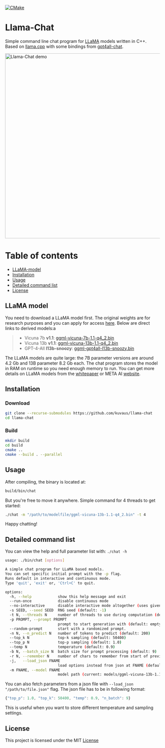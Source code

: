 [![CMake](https://github.com/kuvaus/llama-chat/actions/workflows/cmake.yml/badge.svg)](https://github.com/kuvaus/llama-chat/actions/workflows/cmake.yml)
# Llama-Chat
Simple command line chat program for [LLaMA](https://en.wikipedia.org/wiki/LLaMA) models written in C++. Based on [llama.cpp](https://github.com/ggerganov/llama.cpp) with some bindings from [gpt4all-chat](https://github.com/nomic-ai/gpt4all-chat).

<img alt="Llama-Chat demo" src="https://user-images.githubusercontent.com/22169537/234532183-eb70ebca-7136-43d6-ac07-4ea9b4fab28f.gif" width="600" />

# Table of contents
<!-- TOC -->
* [LLaMA-model](#llama-model)
* [Installation](#installation)
* [Usage](#usage)
* [Detailed command list](#detailed-command-list)
* [License](#license)
<!-- TOC -->

## LLaMA model
You need to download a LLaMA model first. The original weights are for research purposes and you can apply for access [here](https://ai.facebook.com/blog/large-language-model-llama-meta-ai/). Below are direct links to derived models:a

>- Vicuna 7b **v1.1**: [ggml-vicuna-7b-1.1-q4_2.bin](https://gpt4all.io/models/ggml-vicuna-7b-1.1-q4_2.bin)
>- Vicuna 13b **v1.1**: [ggml-vicuna-13b-1.1-q4_2.bin](https://gpt4all.io/models/ggml-vicuna-13b-1.1-q4_2.bin)
>- GPT-4-All **l13b-snoozy**: [ggml-gpt4all-l13b-snoozy.bin](https://gpt4all.io/models/ggml-gpt4all-l13b-snoozy.bin)

The LLaMA models are quite large: the 7B parameter versions are around 4.2 Gb and 13B parameter 8.2 Gb each. The chat program stores the model in RAM on runtime so you need enough memory to run. You can get more details on LLaMA models from the [whitepaper](https://arxiv.org/abs/2302.13971) or META AI [website](https://ai.facebook.com/blog/large-language-model-llama-meta-ai/).

## Installation
### Download

```sh
git clone --recurse-submodules https://github.com/kuvaus/llama-chat
cd llama-chat
```

### Build

```sh
mkdir build
cd build
cmake ..
cmake --build . --parallel
```

## Usage

After compiling, the binary is located at:

```sh
build/bin/chat
```
But you're free to move it anywhere. Simple command for 4 threads to get started:
```sh
./chat -m "/path/to/modelfile/ggml-vicuna-13b-1.1-q4_2.bin" -t 4
```

Happy chatting!

## Detailed command list
You can view the help and full parameter list with:
`
./chat -h
`

```sh
usage: ./bin/chat [options]

A simple chat program for LLaMA based models.
You can set specific initial prompt with the -p flag.
Runs default in interactive and continuous mode.
Type 'quit', 'exit' or, 'Ctrl+C' to quit.

options:
  -h, --help            show this help message and exit
  --run-once            disable continuous mode
  --no-interactive      disable interactive mode altogether (uses given prompt only)
  -s SEED, --seed SEED  RNG seed (default: -1)
  -t N, --threads N     number of threads to use during computation (default: 4)
  -p PROMPT, --prompt PROMPT
                        prompt to start generation with (default: empty)
  --random-prompt       start with a randomized prompt.
  -n N, --n_predict N   number of tokens to predict (default: 200)
  --top_k N             top-k sampling (default: 50400)
  --top_p N             top-p sampling (default: 1.0)
  --temp N              temperature (default: 0.9)
  -b N, --batch_size N  batch size for prompt processing (default: 9)
  -r N, --remember N    number of chars to remember from start of previous answer (default: 200)
  -j,   --load_json FNAME
                        load options instead from json at FNAME (default: empty/no)
  -m FNAME, --model FNAME
                        model path (current: models/ggml-vicuna-13b-1.1-q4_2.bin)
```

You can also fetch parameters from a json file with `--load_json "/path/to/file.json"` flag.  The json file has to be in following format:

```javascript
{"top_p": 1.0, "top_k": 50400, "temp": 0.9, "n_batch": 9}
```
This is useful when you want to store different temperature and sampling settings.

## License

This project is licensed under the MIT [License](https://github.com/kuvaus/llama-chat/blob/main/LICENSE)
